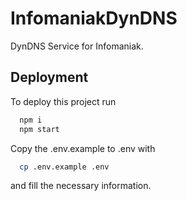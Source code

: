 # InfomaniakDynDNS

DynDNS Service for Infomaniak.

## Deployment

To deploy this project run

```bash
  npm i
  npm start
```

Copy the .env.example to .env with

```bash
  cp .env.example .env
```

and fill the necessary information.